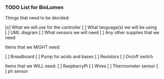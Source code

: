 ### TODO List for BioLumen

Things that need to be decided:

[x] What we will use for the controller
[ ] What language(s) we will be using
[ ] UML diagram
[ ] What sensors we will need
[ ] Any other supplies that we need

Items that we MIGHT need:

[ ] Breadboard
[ ] Pump for acids and bases
[ ] Resistors
[ ] On/off switch

Items that we WILL need:
[ ] RaspberryPi
[ ] Wires
[ ] Thermometer sensor
[ ] ph sensor
